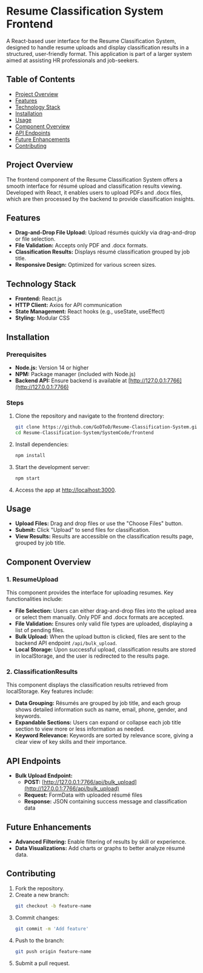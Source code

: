 # Resume Classification System Frontend

A React-based user interface for the Resume Classification System, designed to handle resume uploads and display classification results in a structured, user-friendly format. This application is part of a larger system aimed at assisting HR professionals and job-seekers.

## Table of Contents
- [Project Overview](#project-overview)
- [Features](#features)
- [Technology Stack](#technology-stack)
- [Installation](#installation)
- [Usage](#usage)
- [Component Overview](#component-overview)
- [API Endpoints](#api-endpoints)
- [Future Enhancements](#future-enhancements)
- [Contributing](#contributing)

## Project Overview
The frontend component of the Resume Classification System offers a smooth interface for résumé upload and classification results viewing. Developed with React, it enables users to upload PDFs and .docx files, which are then processed by the backend to provide classification insights.

## Features
- **Drag-and-Drop File Upload:** Upload résumés quickly via drag-and-drop or file selection.
- **File Validation:** Accepts only PDF and .docx formats.
- **Classification Results:** Displays résumé classification grouped by job title.
- **Responsive Design:** Optimized for various screen sizes.

## Technology Stack
- **Frontend:** React.js
- **HTTP Client:** Axios for API communication
- **State Management:** React hooks (e.g., useState, useEffect)
- **Styling:** Modular CSS

## Installation

### Prerequisites
- **Node.js:** Version 14 or higher
- **NPM:** Package manager (included with Node.js)
- **Backend API:** Ensure backend is available at [http://127.0.0.1:7766](http://127.0.0.1:7766)

### Steps
1. Clone the repository and navigate to the frontend directory:
    ```bash
    git clone https://github.com/GoDToD/Resume-Classification-System.git
    cd Resume-Classification-System/SystemCode/frontend
    ```

2. Install dependencies:
    ```bash
    npm install
    ```

3. Start the development server:
    ```bash
    npm start
    ```
4. Access the app at [http://localhost:3000](http://localhost:3000).

## Usage
- **Upload Files:** Drag and drop files or use the "Choose Files" button.
- **Submit:** Click "Upload" to send files for classification.
- **View Results:** Results are accessible on the classification results page, grouped by job title.

## Component Overview

### 1. ResumeUpload
This component provides the interface for uploading resumes. Key functionalities include:
- **File Selection:** Users can either drag-and-drop files into the upload area or select them manually. Only PDF and .docx formats are accepted.
- **File Validation:** Ensures only valid file types are uploaded, displaying a list of pending files.
- **Bulk Upload:** When the upload button is clicked, files are sent to the backend API endpoint `/api/bulk_upload`.
- **Local Storage:** Upon successful upload, classification results are stored in localStorage, and the user is redirected to the results page.

### 2. ClassificationResults
This component displays the classification results retrieved from localStorage. Key features include:
- **Data Grouping:** Résumés are grouped by job title, and each group shows detailed information such as name, email, phone, gender, and keywords.
- **Expandable Sections:** Users can expand or collapse each job title section to view more or less information as needed.
- **Keyword Relevance:** Keywords are sorted by relevance score, giving a clear view of key skills and their importance.

## API Endpoints
- **Bulk Upload Endpoint:** 
  - **POST:** [http://127.0.0.1:7766/api/bulk_upload](http://127.0.0.1:7766/api/bulk_upload)
  - **Request:** FormData with uploaded résumé files
  - **Response:** JSON containing success message and classification data

## Future Enhancements
- **Advanced Filtering:** Enable filtering of results by skill or experience.
- **Data Visualizations:** Add charts or graphs to better analyze résumé data.

## Contributing
1. Fork the repository.
2. Create a new branch: 
    ```bash
    git checkout -b feature-name
    ```
3. Commit changes: 
    ```bash
    git commit -m 'Add feature'
    ```
4. Push to the branch: 
    ```bash
    git push origin feature-name
    ```
5. Submit a pull request.
